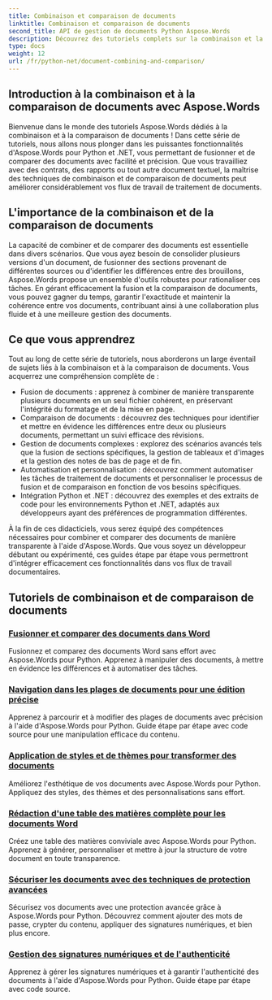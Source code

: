 ```yaml
---
title: Combinaison et comparaison de documents
linktitle: Combinaison et comparaison de documents
second_title: API de gestion de documents Python Aspose.Words
description: Découvrez des tutoriels complets sur la combinaison et la comparaison de documents à l'aide d'Aspose.Words pour Python et .NET. Apprenez à fusionner et à comparer des documents de manière transparente, améliorant ainsi vos flux de travail de traitement de documents.
type: docs
weight: 12
url: /fr/python-net/document-combining-and-comparison/
---
```

## Introduction à la combinaison et à la comparaison de documents avec Aspose.Words

Bienvenue dans le monde des tutoriels Aspose.Words dédiés à la combinaison et à la comparaison de documents ! Dans cette série de tutoriels, nous allons nous plonger dans les puissantes fonctionnalités d'Aspose.Words pour Python et .NET, vous permettant de fusionner et de comparer des documents avec facilité et précision. Que vous travailliez avec des contrats, des rapports ou tout autre document textuel, la maîtrise des techniques de combinaison et de comparaison de documents peut améliorer considérablement vos flux de travail de traitement de documents.

## L'importance de la combinaison et de la comparaison de documents

La capacité de combiner et de comparer des documents est essentielle dans divers scénarios. Que vous ayez besoin de consolider plusieurs versions d'un document, de fusionner des sections provenant de différentes sources ou d'identifier les différences entre des brouillons, Aspose.Words propose un ensemble d'outils robustes pour rationaliser ces tâches. En gérant efficacement la fusion et la comparaison de documents, vous pouvez gagner du temps, garantir l'exactitude et maintenir la cohérence entre vos documents, contribuant ainsi à une collaboration plus fluide et à une meilleure gestion des documents.

## Ce que vous apprendrez

Tout au long de cette série de tutoriels, nous aborderons un large éventail de sujets liés à la combinaison et à la comparaison de documents. Vous acquerrez une compréhension complète de :

- Fusion de documents : apprenez à combiner de manière transparente plusieurs documents en un seul fichier cohérent, en préservant l'intégrité du formatage et de la mise en page.
- Comparaison de documents : découvrez des techniques pour identifier et mettre en évidence les différences entre deux ou plusieurs documents, permettant un suivi efficace des révisions.
- Gestion de documents complexes : explorez des scénarios avancés tels que la fusion de sections spécifiques, la gestion de tableaux et d'images et la gestion des notes de bas de page et de fin.
- Automatisation et personnalisation : découvrez comment automatiser les tâches de traitement de documents et personnaliser le processus de fusion et de comparaison en fonction de vos besoins spécifiques.
- Intégration Python et .NET : découvrez des exemples et des extraits de code pour les environnements Python et .NET, adaptés aux développeurs ayant des préférences de programmation différentes.

À la fin de ces didacticiels, vous serez équipé des compétences nécessaires pour combiner et comparer des documents de manière transparente à l'aide d'Aspose.Words. Que vous soyez un développeur débutant ou expérimenté, ces guides étape par étape vous permettront d'intégrer efficacement ces fonctionnalités dans vos flux de travail documentaires.

## Tutoriels de combinaison et de comparaison de documents
### [Fusionner et comparer des documents dans Word](./merge-compare-documents/)
Fusionnez et comparez des documents Word sans effort avec Aspose.Words pour Python. Apprenez à manipuler des documents, à mettre en évidence les différences et à automatiser des tâches.
### [Navigation dans les plages de documents pour une édition précise](./document-ranges/)
Apprenez à parcourir et à modifier des plages de documents avec précision à l'aide d'Aspose.Words pour Python. Guide étape par étape avec code source pour une manipulation efficace du contenu.
### [Application de styles et de thèmes pour transformer des documents](./apply-styles-themes-documents/)
Améliorez l'esthétique de vos documents avec Aspose.Words pour Python. Appliquez des styles, des thèmes et des personnalisations sans effort.
### [Rédaction d'une table des matières complète pour les documents Word](./generate-table-contents/)
Créez une table des matières conviviale avec Aspose.Words pour Python. Apprenez à générer, personnaliser et mettre à jour la structure de votre document en toute transparence.
### [Sécuriser les documents avec des techniques de protection avancées](./secure-documents-protection/)
Sécurisez vos documents avec une protection avancée grâce à Aspose.Words pour Python. Découvrez comment ajouter des mots de passe, crypter du contenu, appliquer des signatures numériques, et bien plus encore.
### [Gestion des signatures numériques et de l'authenticité](./manage-digital-signatures/)
Apprenez à gérer les signatures numériques et à garantir l'authenticité des documents à l'aide d'Aspose.Words pour Python. Guide étape par étape avec code source.